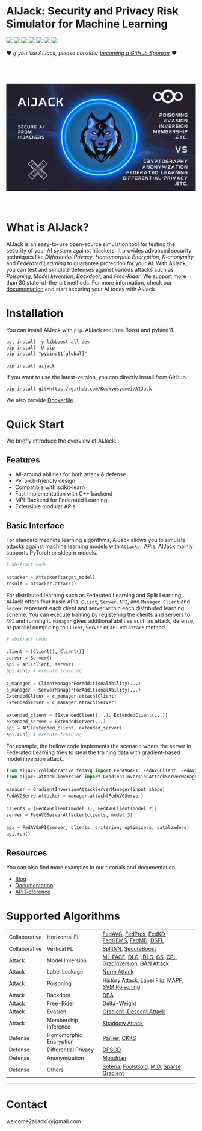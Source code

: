 <!--
  Title: AIJack
  Description: AIJack is a fantastic framework demonstrating the security risks of machine learning and deep learning, such as Model Inversion, poisoning attack, and membership inference attack.
  Author: Hideaki Takahashi
  -->

# AIJack: Security and Privacy Risk Simulator for Machine Learning

<div align="left">
<img src="https://badgen.net/github/stars/Koukyosyumei/AIjack?color=green">
<img src="https://badgen.net/github/forks/Koukyosyumei/AIjack">
<img src="https://badgen.net/github/watchers/Koukyosyumei/AIjack">
<img src="https://img.shields.io/github/commit-activity/m/Koukyosyumei/AIJack">
<img src="https://img.shields.io/github/languages/code-size/Koukyosyumei/AIJack">
<img src="https://app.codacy.com/project/badge/Grade/529a33e6523e4bf2a79c26e815a070f4"/>
<img src="https://img.shields.io/github/license/Koukyosyumei/AIJack">
</div>

❤️ <i>If you like AIJack, please consider <a href="https://github.com/sponsors/Koukyosyumei">becoming a GitHub Sponsor</a></i> ❤️

<h1 align="center">

  <br>
  <img src="docs/source/_static/logo_wide_png.png" width=1000>
  <br>
  <br>

</h1>

# What is AIJack?

AIJack is an easy-to-use open-source simulation tool for testing the security of your AI system against hijackers. It provides advanced security techniques like *Differential Privacy*, *Homomorphic Encryption*, *K-anonymity* and *Federated Learning* to guarantee protection for your AI. With AIJack, you can test and simulate defenses against various attacks such as *Poisoning*, *Model Inversion*, *Backdoor*, and *Free-Rider*. We support more than 30 state-of-the-art methods. For more information, check our [documentation](https://koukyosyumei.github.io/AIJack/) and start securing your AI today with AIJack.

# Installation

You can install AIJack with `pip`. AIJack requires Boost and pybind11.

```
apt install -y libboost-all-dev
pip install -U pip
pip install "pybind11[global]"

pip install aijack
```

If you want to use the latest-version, you can directly install from GitHub.

```
pip install git+https://github.com/Koukyosyumei/AIJack
```

We also provide [Dockerfile](Dockerfile).


# Quick Start

We briefly introduce the overview of AIJack.

## Features

-   All-around abilities for both attack & defense
-   PyTorch-friendly design
-   Compatible with scikit-learn
-   Fast Implementation with C++ backend
-   MPI-Backend for Federated Learning
-   Extensible modular APIs

## Basic Interface

For standard machine learning algorithms, AIJack allows you to simulate attacks against machine learning models with `Attacker` APIs. AIJack mainly supports PyTorch or sklearn models.

```Python
# abstract code

attacker = Attacker(target_model)
result = attacker.attack()
```

For distributed learning such as Federated Learning and Split Learning, AIJack offers four basic APIs: `Client`, `Server`, `API`, and `Manager`. `Client` and `Server` represent each client and server within each distributed learning scheme. You can execute training by registering the clients and servers to `API` and running it. `Manager` gives additional abilities such as attack, defense, or parallel computing to `Client`, `Server` or `API` via `attach` method.

```Python
# abstract code

client = [Client(), Client()]
server = Server()
api = API(client, server)
api.run() # execute training

c_manager = ClientManagerForAdditionalAbility(...)
s_manager = ServerManagerForAdditionalAbility(...)
ExtendedClient = c_manager.attach(Client)
ExtendedServer = c_manager.attach(Server)

extended_client = [ExtendedClient(...), ExtendedClient(...)]
extended_server = ExtendedServer(...)
api = API(extended_client, extended_server)
api.run() # execute training
```

For example, the bellow code implements the scenario where the server in Federated Learning tries to steal the training data with gradient-based model inversion attack.

```Python
from aijack.collaborative.fedavg import FedAVGAPI, FedAVGClient, FedAVGServer
from aijack.attack.inversion import GradientInversionAttackServerManager

manager = GradientInversionAttackServerManager(input_shape)
FedAVGServerAttacker = manager.attach(FedAVGServer)

clients = [FedAVGClient(model_1), FedAVGClient(model_2)]
server = FedAVGServerAttacker(clients, model_3)

api = FedAVGAPI(server, clients, criterion, optimizers, dataloaders)
api.run()
```

## Resources

You can also find more examples in our tutorials and documentation.

-   [Blog](https://dev.to/koukyosyumei/privacy-preserving-machine-learning-with-aijack-1-federated-learning-on-pytorch-3i5m)
-   [Documentation](https://koukyosyumei.github.io/AIJack/)
-   [API Reference](https://koukyosyumei.github.io/AIJack/api.html)

# Supported Algorithms

|               |                        |                                                                                                                                                                                                                                                                                                                                                                                                                                                                                                                                                                  |
| ------------- | ---------------------- | ---------------------------------------------------------------------------------------------------------------------------------------------------------------------------------------------------------------------------------------------------------------------------------------------------------------------------------------------------------------------------------------------------------------------------------------------------------------------------------------------------------------------------------------------------------------- |
| Collaborative | Horizontal FL          | [FedAVG](https://arxiv.org/abs/1602.05629), [FedProx](https://arxiv.org/abs/1812.06127), [FedKD](https://arxiv.org/abs/2108.13323), [FedGEMS](https://arxiv.org/abs/2110.11027), [FedMD](https://arxiv.org/abs/1910.03581), [DSFL](https://arxiv.org/abs/2008.06180)                                                                                                                                                                                                                                                                                                                                        |
| Collaborative | Vertical FL            | [SplitNN](https://arxiv.org/abs/1812.00564), [SecureBoost](https://arxiv.org/abs/1901.08755)                                                                                                                                                                                                                                                                                                                                                                                                                                                                     |
| Attack        | Model Inversion        | [MI-FACE](https://dl.acm.org/doi/pdf/10.1145/2810103.2813677), [DLG](https://papers.nips.cc/paper/2019/hash/60a6c4002cc7b29142def8871531281a-Abstract.html), [iDLG](https://arxiv.org/abs/2001.02610), [GS](https://proceedings.neurips.cc/paper/2020/hash/c4ede56bbd98819ae6112b20ac6bf145-Abstract.html), [CPL](https://arxiv.org/abs/2004.10397), [GradInversion](https://openaccess.thecvf.com/content/CVPR2021/papers/Yin_See_Through_Gradients_Image_Batch_Recovery_via_GradInversion_CVPR_2021_paper.pdf), [GAN Attack](https://arxiv.org/abs/1702.07464) |
| Attack        | Label Leakage          | [Norm Attack](https://arxiv.org/abs/2102.08504)                                                                                                                                                                                                                                                                                                                                                                                                                                                                                                                  |
| Attack        | Poisoning              | [History Attack](https://arxiv.org/abs/2203.08669), [Label Flip](https://arxiv.org/abs/2203.08669), [MAPF](https://arxiv.org/abs/2203.08669), [SVM Poisoning](https://arxiv.org/abs/1206.6389)                                                                                                                                                                                                                                                                                                                                                                   |
| Attack        | Backdoor               | [DBA](https://openreview.net/forum?id=rkgyS0VFvr)                                                                                                                                                                                                                                                                                                                                                                                                                                                                                                                |
| Attack        | Free-Rider             | [Delta-Weight](https://arxiv.org/pdf/1911.12560.pdf)                                                                                                                                                                                                                                                                                                                                                                                                                                                                                                             |
| Attack        | Evasion                | [Gradient-Descent Attack](https://arxiv.org/abs/1708.06131)                                                                                                                                                                                                                                                                                                                                                                                                                                                                                                      |
| Attack        | Membership Inference   | [Shaddow Attack](https://arxiv.org/abs/1610.05820)                                                                                                                                                                                                                                                                                                                                                                                                                                                                                                               |
| Defense       | Homomorphic Encryption | [Paiilier](https://link.springer.com/chapter/10.1007/3-540-48910-X_16), [CKKS](https://eprint.iacr.org/2016/421.pdf)                                                                                                                                                                                                                                                                                                                                                                                                                                             |
| Defense       | Differential Privacy   | [DPSGD](https://arxiv.org/abs/1607.00133)                                                                                                                                                                                                                                                                                                                                                                                                                                                                                                                        |
| Defense       | Anonymization          | [Mondrian](https://ieeexplore.ieee.org/document/1617393)                                                                                                                                                                                                                                                                                                                                                                                                                                                                                                         |
| Defense       | Others                 | [Soteria](https://openaccess.thecvf.com/content/CVPR2021/papers/Sun_Soteria_Provable_Defense_Against_Privacy_Leakage_in_Federated_Learning_From_CVPR_2021_paper.pdf), [FoolsGold](https://arxiv.org/abs/1808.04866), [MID](https://arxiv.org/abs/2009.05241), [Sparse Gradient](https://aclanthology.org/D17-1045/)                                                                                                                                                                                                                                              |

-----------------------------------------------------------------------

# Contact

welcome2aijack[@]gmail.com

